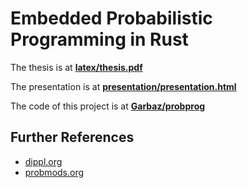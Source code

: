 # Embedded Probabilistic Programming in Rust

The thesis is at [**latex/thesis.pdf**](https://raw.githubusercontent.com/Garbaz/bachelor-thesis/master/latex/thesis.pdf)

The presentation is at [**presentation/presentation.html**](https://garbaz.github.io/bachelor-thesis/)

The code of this project is at [**Garbaz/probprog**](https://github.com/Garbaz/probprog)

## Further References

- [dippl.org](http://dippl.org/)
- [probmods.org](http://probmods.org/)
